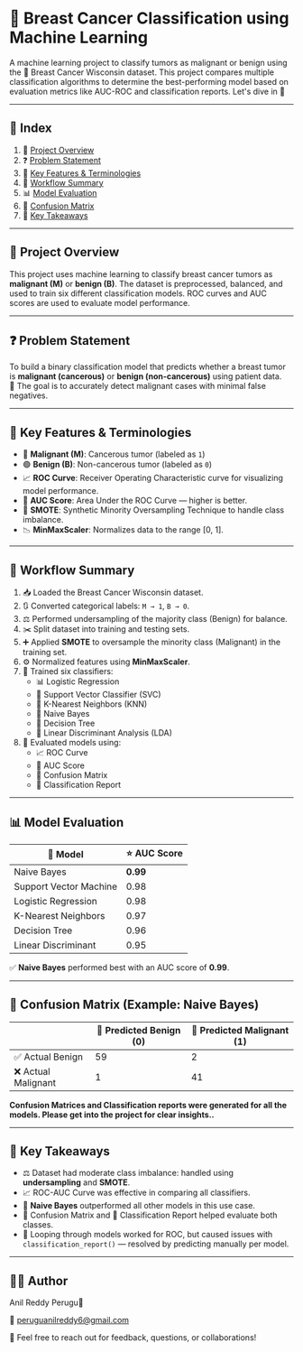 # 🧠 Breast Cancer Classification using Machine Learning

A machine learning project to classify tumors as malignant or benign using the 🧬 Breast Cancer Wisconsin dataset. This project compares multiple classification algorithms to determine the best-performing model based on evaluation metrics like AUC-ROC and classification reports. Let's dive in 🚀

---

## 🧾 Index

1. 📌 [Project Overview](#project-overview)  
2. ❓ [Problem Statement](#problem-statement)  
3. 🧬 [Key Features & Terminologies](#key-features--terminologies)  
4. 🔄 [Workflow Summary](#workflow-summary)  
5. 📊 [Model Evaluation](#model-evaluation)  
6. 🧮 [Confusion Matrix](#confusion-matrix)  
7. 🚀 [Key Takeaways](#key-takeaways)

---

## 📌 Project Overview

This project uses machine learning to classify breast cancer tumors as **malignant (M)** or **benign (B)**. The dataset is preprocessed, balanced, and used to train six different classification models. ROC curves and AUC scores are used to evaluate model performance.

---

## ❓ Problem Statement

To build a binary classification model that predicts whether a breast tumor is **malignant (cancerous)** or **benign (non-cancerous)** using patient data.  
🎯 The goal is to accurately detect malignant cases with minimal false negatives.

---

## 🧬 Key Features & Terminologies

- 🔺 **Malignant (M)**: Cancerous tumor (labeled as `1`)
- 🟢 **Benign (B)**: Non-cancerous tumor (labeled as `0`)
- 📈 **ROC Curve**: Receiver Operating Characteristic curve for visualizing model performance.
- 🧩 **AUC Score**: Area Under the ROC Curve — higher is better.
- 🧪 **SMOTE**: Synthetic Minority Oversampling Technique to handle class imbalance.
- 📉 **MinMaxScaler**: Normalizes data to the range [0, 1].

---

## 🔄 Workflow Summary

1. 📥 Loaded the Breast Cancer Wisconsin dataset.
2. 🔃 Converted categorical labels: `M → 1`, `B → 0`.
3. ⚖️ Performed undersampling of the majority class (Benign) for balance.
4. ✂️ Split dataset into training and testing sets.
5. ➕ Applied **SMOTE** to oversample the minority class (Malignant) in the training set.
6. ⚙️ Normalized features using **MinMaxScaler**.
7. 🤖 Trained six classifiers:
   - 📊 Logistic Regression  
   - 🚀 Support Vector Classifier (SVC)  
   - 🧭 K-Nearest Neighbors (KNN)  
   - 🧠 Naive Bayes  
   - 🌲 Decision Tree  
   - 📐 Linear Discriminant Analysis (LDA)  
8. 🧪 Evaluated models using:
   - 📈 ROC Curve  
   - 🧩 AUC Score  
   - 🧮 Confusion Matrix  
   - 📃 Classification Report

---

## 📊 Model Evaluation

| 🧠 Model                 | ⭐ AUC Score |
|--------------------------|--------------|
| Naive Bayes              | **0.99**     |
| Support Vector Machine   | 0.98         |
| Logistic Regression      | 0.98         |
| K-Nearest Neighbors      | 0.97         |
| Decision Tree            | 0.96         |
| Linear Discriminant      | 0.95         |

✅ **Naive Bayes** performed best with an AUC score of **0.99**.

---

## 🧮 Confusion Matrix (Example: Naive Bayes)

|                         | 🔮 Predicted Benign (0) | 🔮 Predicted Malignant (1) |
|-------------------------|--------------------------|----------------------------|
| ✅ Actual Benign         | 59                       | 2                          |
| ❌ Actual Malignant      | 1                        | 41                         |

**Confusion Matrices and Classification reports were generated for all the models. Please get into the project for clear insights..**

---

## 🚀 Key Takeaways

- ⚖️ Dataset had moderate class imbalance: handled using **undersampling** and **SMOTE**.
- 📈 ROC-AUC Curve was effective in comparing all classifiers.
- 🧠 **Naive Bayes** outperformed all other models in this use case.
- 🧮 Confusion Matrix and 📃 Classification Report helped evaluate both classes.
- 🔁 Looping through models worked for ROC, but caused issues with `classification_report()` — resolved by predicting manually per model.

---

## 👨‍💻 Author
Anil Reddy Perugu💝

📧 peruguanilreddy6@gmail.com

📌 Feel free to reach out for feedback, questions, or collaborations!
